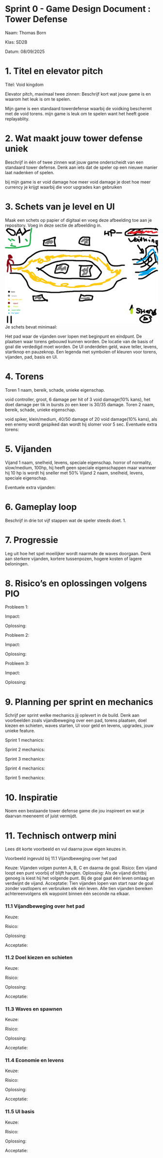 # Sprint 0 - Game Design Document : Tower Defense
Naam: Thomas Born

Klas: SD2B

Datum: 08/09/2025

# 1. Titel en elevator pitch
Titel: Void kingdom 

Elevator pitch, maximaal twee zinnen: Beschrijf kort wat jouw game is en waarom het leuk is om te spelen.

Mijn game is een standaard towerdefense waarbij de voidking beschermt met de void torens. mijn game is leuk om te spelen want het heeft goeie replayablity.

# 2. Wat maakt jouw tower defense uniek
Beschrijf in één of twee zinnen wat jouw game onderscheidt van een standaard tower defense. Denk aan iets dat de speler op een nieuwe manier laat nadenken of spelen.

bij mijn game is er void damage hoe meer void damage je doet hoe meer currency je krijgt waarbij die voor upgrades kan gebruiken

# 3. Schets van je level en UI
Maak een schets op papier of digitaal en voeg deze afbeelding toe aan je repository. Voeg in deze sectie de afbeelding in.
![schets](schets.png)
Je schets bevat minimaal:

Het pad waar de vijanden over lopen met beginpunt en eindpunt.
De plaatsen waar torens gebouwd kunnen worden.
De locatie van de basis of goal die verdedigd moet worden.
De UI onderdelen geld, wave teller, levens, startknop en pauzeknop.
Een legenda met symbolen of kleuren voor torens, vijanden, pad, basis en UI.
# 4. Torens
Toren 1 naam, bereik, schade, unieke eigenschap.

void controller, groot, 6 damage per hit of 3 void damage(10% kans), het doet damage per tik in bursts zo een keer is 30/35 damage. 
Toren 2 naam, bereik, schade, unieke eigenschap.

void spiker, klein/medium, 40/50 damage of 20 void damage(10% kans), als een enemy wordt gespiked dan wordt hij slomer voor 5 sec.
Eventuele extra torens:

# 5. Vijanden
Vijand 1 naam, snelheid, levens, speciale eigenschap.
horror of normality, slow/medium, 100hp, hij heeft geen speciale eigenschappen maar wanneer hij 10 hp is wordt hij sneller met 50%
Vijand 2 naam, snelheid, levens, speciale eigenschap.

Eventuele extra vijanden:

# 6. Gameplay loop
Beschrijf in drie tot vijf stappen wat de speler steeds doet. 1.

# 7. Progressie
Leg uit hoe het spel moeilijker wordt naarmate de waves doorgaan. Denk aan sterkere vijanden, kortere tussenpozen, hogere kosten of lagere beloningen.

# 8. Risico’s en oplossingen volgens PIO
Probleem 1:

Impact:

Oplossing:

Probleem 2:

Impact:

Oplossing:

Probleem 3:

Impact:

Oplossing:

# 9. Planning per sprint en mechanics
Schrijf per sprint welke mechanics jij oplevert in de build. Denk aan voorbeelden zoals vijandbeweging over een pad, torens plaatsen, doel kiezen en schieten, waves starten, UI voor geld en levens, upgrades, jouw unieke feature.

Sprint 1 mechanics:

Sprint 2 mechanics:

Sprint 3 mechanics:

Sprint 4 mechanics:

Sprint 5 mechanics:

# 10. Inspiratie
Noem een bestaande tower defense game die jou inspireert en wat je daarvan meeneemt of juist vermijdt.

# 11. Technisch ontwerp mini
Lees dit korte voorbeeld en vul daarna jouw eigen keuzes in.

Voorbeeld ingevuld bij 11.1 Vijandbeweging over het pad

Keuze: Vijanden volgen punten A, B, C en daarna de goal.
Risico: Een vijand loopt een punt voorbij of blijft hangen.
Oplossing: Als de vijand dichtbij genoeg is kiest hij het volgende punt. Bij de goal gaat één leven omlaag en verdwijnt de vijand.
Acceptatie: Tien vijanden lopen van start naar de goal zonder vastlopers en verbruiken elk één leven. Alle tien vijanden bereiken achtereenvolgens elk waypoint binnen één seconde na elkaar.

### 11.1 Vijandbeweging over het pad
Keuze:

Risico:

Oplossing:

Acceptatie:

### 11.2 Doel kiezen en schieten
Keuze:

Risico:

Oplossing:

Acceptatie:
### 11.3 Waves en spawnen
Keuze:

Risico:

Oplossing:

Acceptatie:
### 11.4 Economie en levens
Keuze:

Risico:

Oplossing:

Acceptatie:
### 11.5 UI basis
Keuze:

Risico:

Oplossing:

Acceptatie: